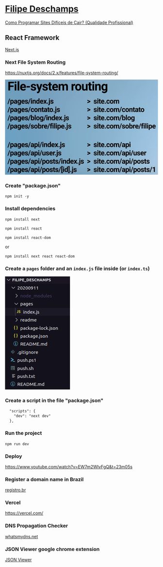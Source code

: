 # [Filipe Deschamps](https://www.youtube.com/FilipeDeschamps)

[Como Programar Sites Difíceis de Cair? (Qualidade Profissional)](https://www.youtube.com/watch?v=IyRUn0GocEc)

## React Framework

[Next.js](https://nextjs.org/)

### Next File System Routing

https://nuxtjs.org/docs/2.x/features/file-system-routing/

![fsr](./readme/fsr.png)  

### Create "package.json"

```
npm init -y
```

### Install dependencies

```
npm install next
```

```
npm install react
```

```
npm install react-dom
```

or  

```
npm install next react react-dom
```

### Create a ```pages``` folder and an ```index.js``` file inside (or ```index.ts```)

![Pages](./readme/screenshot01.png)  

### Create a script in the file "package.json"

```
  "scripts": {
    "dev": "next dev"
  },
```

### Run the project

```
npm run dev
```

### Deploy

https://www.youtube.com/watch?v=EW7m2WIvFgQ&t=23m05s  

### Register a domain name in Brazil

[registro.br](https://registro.br/)

### Vercel

https://vercel.com/  

### DNS Propagation Checker

[whatsmydns.net](https://www.whatsmydns.net/)  

### JSON Viewer google chrome extension

[JSON Viewer](https://chrome.google.com/webstore/detail/json-viewer/gbmdgpbipfallnflgajpaliibnhdgobh)